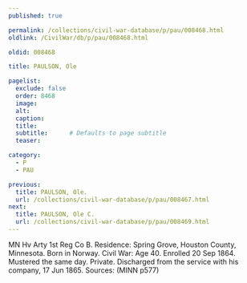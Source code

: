 ```yaml
---
published: true

permalink: /collections/civil-war-database/p/pau/008468.html
oldlink: /CivilWar/db/p/pau/008468.html

oldid: 008468

title: PAULSON, Ole

pagelist:
  exclude: false
  order: 8468
  image: 
  alt:
  caption:
  title:
  subtitle:      # Defaults to page subtitle
  teaser:

category: 
  - P 
  - PAU

previous:
  title: PAULSON, Ole.
  url: /collections/civil-war-database/p/pau/008467.html  
next:
  title: PAULSON, Ole C.
  url: /collections/civil-war-database/p/pau/008469.html   
---
```

MN Hv Arty 1st Reg Co B. Residence: Spring Grove, Houston County, Minnesota. Born in Norway. Civil War: Age 40. Enrolled 20 Sep 1864. Mustered the same day. Private. Discharged from the service with his company, 17 Jun 1865. Sources: (MINN p577)